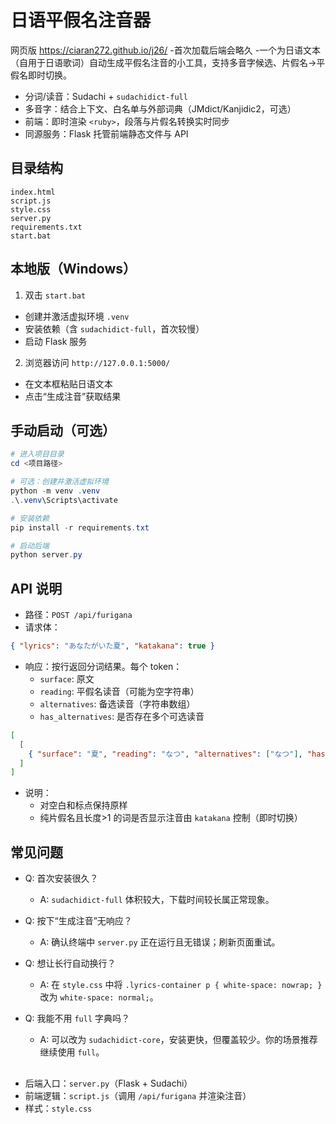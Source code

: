 # 日语平假名注音器

网页版 https://ciaran272.github.io/j26/
-首次加载后端会略久
-一个为日语文本（自用于日语歌词）自动生成平假名注音的小工具，支持多音字候选、片假名→平假名即时切换。

- 分词/读音：Sudachi + `sudachidict-full`
- 多音字：结合上下文、白名单与外部词典（JMdict/Kanjidic2，可选）
- 前端：即时渲染 `<ruby>`，段落与片假名转换实时同步
- 同源服务：Flask 托管前端静态文件与 API

## 目录结构

```
index.html
script.js
style.css
server.py
requirements.txt
start.bat
```

## 本地版（Windows）

1) 双击 `start.bat`
- 创建并激活虚拟环境 `.venv`
- 安装依赖（含 `sudachidict-full`，首次较慢）
- 启动 Flask 服务

2) 浏览器访问 `http://127.0.0.1:5000/`
- 在文本框粘贴日语文本
- 点击“生成注音”获取结果

## 手动启动（可选）

```powershell
# 进入项目目录
cd <项目路径>

# 可选：创建并激活虚拟环境
python -m venv .venv
.\.venv\Scripts\activate

# 安装依赖
pip install -r requirements.txt

# 启动后端
python server.py
```

## API 说明

- 路径：`POST /api/furigana`
- 请求体：
```json
{ "lyrics": "あなたがいた夏", "katakana": true }
```
- 响应：按行返回分词结果。每个 token：
  - `surface`: 原文
  - `reading`: 平假名读音（可能为空字符串）
  - `alternatives`: 备选读音（字符串数组）
  - `has_alternatives`: 是否存在多个可选读音

```json
[
  [
    { "surface": "夏", "reading": "なつ", "alternatives": ["なつ"], "has_alternatives": false }
  ]
]
```
- 说明：
  - 对空白和标点保持原样
  - 纯片假名且长度>1 的词是否显示注音由 `katakana` 控制（即时切换）


## 常见问题

- Q: 首次安装很久？
  - A: `sudachidict-full` 体积较大，下载时间较长属正常现象。

- Q: 按下“生成注音”无响应？
  - A: 确认终端中 `server.py` 正在运行且无错误；刷新页面重试。

- Q: 想让长行自动换行？
  - A: 在 `style.css` 中将 `.lyrics-container p { white-space: nowrap; }` 改为 `white-space: normal;`。

- Q: 我能不用 `full` 字典吗？
  - A: 可以改为 `sudachidict-core`，安装更快，但覆盖较少。你的场景推荐继续使用 `full`。

## 

- 后端入口：`server.py`（Flask + Sudachi）
- 前端逻辑：`script.js`（调用 `/api/furigana` 并渲染注音）
- 样式：`style.css`

